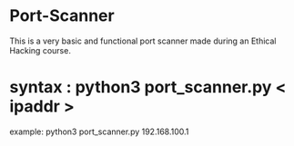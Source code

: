 # Port-Scanner
This is a very basic and functional port scanner made during an Ethical Hacking course.
# syntax : python3 port_scanner.py < ipaddr >
example: python3 port_scanner.py 192.168.100.1
